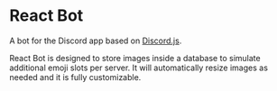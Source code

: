 # React Bot

A bot for the Discord app based on [Discord.js](https://github.com/hydrabolt/discord.js/).

React Bot is designed to store images inside a database to simulate additional emoji slots per server. It will automatically resize images as needed and it is fully customizable.